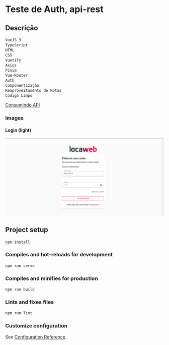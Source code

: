 # Teste de Auth, api-rest

## Descrição 
```
VueJS 3
TypeScript
HTML
CSS
Vuetify
Axios
Pinia
Vue-Router
Auth
Componentização
Reaproveitamento de Rotas
Código Limpo
```
[Consumindo API](https://fakestoreapi.com/docs#user)


### Images

#### Login (light)
<img src="src/assets/readmeImg/loginLight.png">


## Project setup
```
npm install
```

### Compiles and hot-reloads for development
```
npm run serve
```

### Compiles and minifies for production
```
npm run build
```

### Lints and fixes files
```
npm run lint
```

### Customize configuration
See [Configuration Reference](https://cli.vuejs.org/config/).
